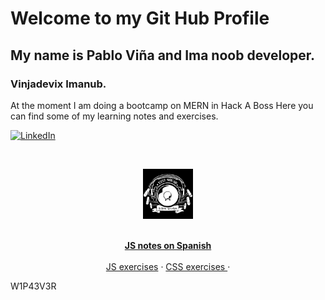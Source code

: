# Welcome to my Git Hub Profile

## My name is Pablo Viña and Ima noob developer.

### Vinjadevix Imanub.

At the moment I am doing a bootcamp on MERN in Hack A Boss
Here you can find some of my learning notes and exercises.

[![LinkedIn][linkedin-shield]][linkedin-url]

<!-- PROJECT LOGO -->
<br />
<p align="center">
  <a href="https://linktr.ee/vinjadevix">
    <img src="./img/logo.png" alt="Logo" width="80" height="80">
  </a>

  <p align="center">
    <br />
    <a href="https://vinjatovix.github.io/js-own_notes/"><strong>JS notes on Spanish</strong></a>
    <br />
    <br />
    <a href="https://vinjatovix.github.io/jsb07co_js_homework/index.html">JS exercises</a>
    ·
    <a href="https://vinjatovix.github.io/jsb07co_css_homework/">CSS exercises  </a>
    ·
  </p>
</p>

W1P43V3R

[linkedin-shield]: https://img.shields.io/badge/-LinkedIn-black.svg?style=flat-square&logo=linkedin&colorB=555
[linkedin-url]: https://www.linkedin.com/in/1337sound/
